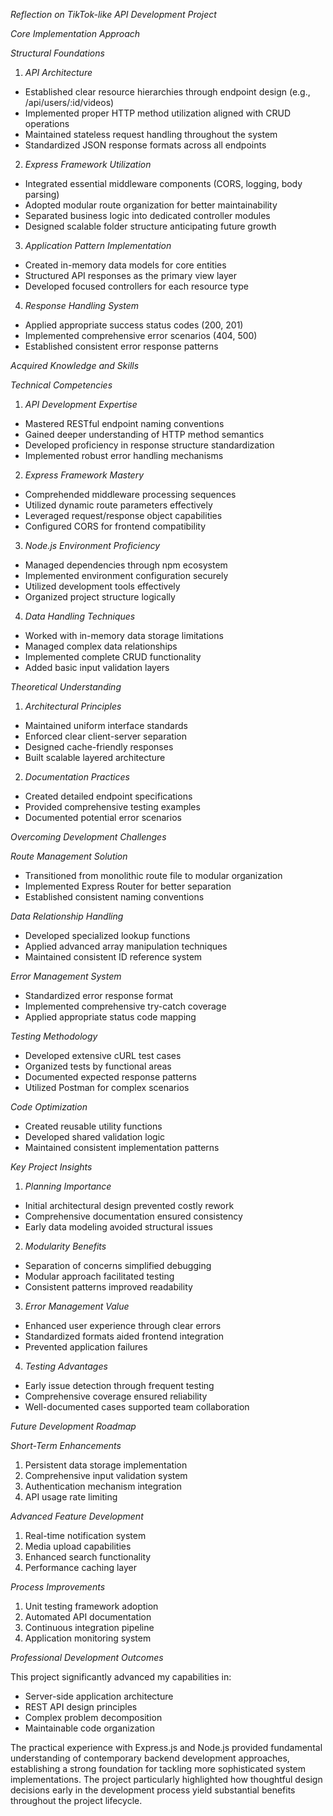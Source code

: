 *Reflection on TikTok-like API Development Project*

*Core Implementation Approach*

*Structural Foundations*
1. *API Architecture*
- Established clear resource hierarchies through endpoint design (e.g., /api/users/:id/videos)
- Implemented proper HTTP method utilization aligned with CRUD operations
- Maintained stateless request handling throughout the system
- Standardized JSON response formats across all endpoints

2. *Express Framework Utilization*
- Integrated essential middleware components (CORS, logging, body parsing)
- Adopted modular route organization for better maintainability
- Separated business logic into dedicated controller modules
- Designed scalable folder structure anticipating future growth

3. *Application Pattern Implementation*
- Created in-memory data models for core entities
- Structured API responses as the primary view layer
- Developed focused controllers for each resource type

4. *Response Handling System*
- Applied appropriate success status codes (200, 201)
- Implemented comprehensive error scenarios (404, 500)
- Established consistent error response patterns

*Acquired Knowledge and Skills*

*Technical Competencies*

1. *API Development Expertise*
- Mastered RESTful endpoint naming conventions
- Gained deeper understanding of HTTP method semantics
- Developed proficiency in response structure standardization
- Implemented robust error handling mechanisms

2. *Express Framework Mastery*
- Comprehended middleware processing sequences
- Utilized dynamic route parameters effectively
- Leveraged request/response object capabilities
- Configured CORS for frontend compatibility

3. *Node.js Environment Proficiency*
- Managed dependencies through npm ecosystem
- Implemented environment configuration securely
- Utilized development tools effectively
- Organized project structure logically

4. *Data Handling Techniques*
- Worked with in-memory data storage limitations
- Managed complex data relationships
- Implemented complete CRUD functionality
- Added basic input validation layers

*Theoretical Understanding*

1. *Architectural Principles*
- Maintained uniform interface standards
- Enforced clear client-server separation
- Designed cache-friendly responses
- Built scalable layered architecture

2. *Documentation Practices*
- Created detailed endpoint specifications
- Provided comprehensive testing examples
- Documented potential error scenarios

*Overcoming Development Challenges*

*Route Management Solution*
- Transitioned from monolithic route file to modular organization
- Implemented Express Router for better separation
- Established consistent naming conventions

*Data Relationship Handling*
- Developed specialized lookup functions
- Applied advanced array manipulation techniques
- Maintained consistent ID reference system

*Error Management System*
- Standardized error response format
- Implemented comprehensive try-catch coverage
- Applied appropriate status code mapping

*Testing Methodology*
- Developed extensive cURL test cases
- Organized tests by functional areas
- Documented expected response patterns
- Utilized Postman for complex scenarios

*Code Optimization*
- Created reusable utility functions
- Developed shared validation logic
- Maintained consistent implementation patterns

*Key Project Insights*

1. *Planning Importance*
- Initial architectural design prevented costly rework
- Comprehensive documentation ensured consistency
- Early data modeling avoided structural issues

2. *Modularity Benefits*
- Separation of concerns simplified debugging
- Modular approach facilitated testing
- Consistent patterns improved readability

3. *Error Management Value*
- Enhanced user experience through clear errors
- Standardized formats aided frontend integration
- Prevented application failures

4. *Testing Advantages*
- Early issue detection through frequent testing
- Comprehensive coverage ensured reliability
- Well-documented cases supported team collaboration

*Future Development Roadmap*

*Short-Term Enhancements*
1. Persistent data storage implementation
2. Comprehensive input validation system
3. Authentication mechanism integration
4. API usage rate limiting

*Advanced Feature Development*
1. Real-time notification system
2. Media upload capabilities
3. Enhanced search functionality
4. Performance caching layer

*Process Improvements*
1. Unit testing framework adoption
2. Automated API documentation
3. Continuous integration pipeline
4. Application monitoring system

*Professional Development Outcomes*

This project significantly advanced my capabilities in:
- Server-side application architecture
- REST API design principles
- Complex problem decomposition
- Maintainable code organization

The practical experience with Express.js and Node.js provided fundamental understanding of contemporary backend development approaches, establishing a strong foundation for tackling more sophisticated system implementations. The project particularly highlighted how thoughtful design decisions early in the development process yield substantial benefits throughout the project lifecycle.